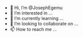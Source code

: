 - 👋 Hi, I’m @JosephEgemu
- 👀 I’m interested in ...
- 🌱 I’m currently learning ...
- 💞️ I’m looking to collaborate on ...
- 📫 How to reach me ...

<!---
JosephEgemu/JosephEgemu is a ✨ special ✨ repository because its `README.md` (this file) appears on your GitHub profile.
You can click the Preview link to take a look at your changes.
--->
